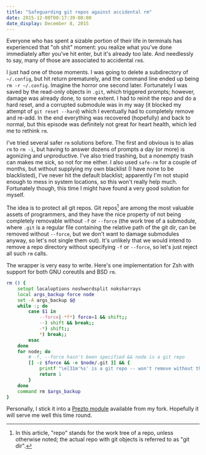 ```yaml
---
title: "Safeguarding git repos against accidental rm"
date: 2015-12-08T00:17:39-08:00
date_display: December 8, 2015
---
```

Everyone who has spent a sizable portion of their life in terminals has experienced that "oh shit" moment: you realize what you've done immediately after you've hit enter, but it's already too late. And needlessly to say, many of those are associated to accidental `rm`s.

I just had one of those moments. I was going to delete a subdirectory of `~/.config`, but hit return prematurely, and the command line ended up being `rm -r ~/.config`. Imagine the horror one second later. Fortunately I was saved by the read-only objects in `.git`, which triggered prompts; however, damage was already done, to some extent. I had to reinit the repo and do a hard reset, and a corrupted submodule was in my way (it blocked my attempt of `git reset --hard`) which I eventually had to completely remove and re-add. In the end everything was recovered (hopefully) and back to normal, but this episode was definitely not great for heart health, which led me to rethink `rm`.

I've tried several safer `rm` solutions before. The first and obvious is to alias `rm` to `rm -i`, but having to answer dozens of prompts a day (or more) is agonizing and unproductive. I've also tried trashing, but a nonempty trash can makes me sick, so not for me either. I also used `safe-rm` for a couple of months, but without supplying my own blacklist (I have none to be blacklisted), I've never hit the default blacklist; apparently I'm not stupid enough to mess in system locations, so this won't really help much. Fortunately though, this time I might have found a very good solution for myself.

The idea is to protect all git repos. Git repos[^repo] are among the most valuable assets of programmers, and they have the nice property of not being completely removable without `-f` or `--force` (the work tree of a submodule, where `.git` is a regular file containing the relative path of the git dir, can be removed without `--force`, but we don't want to damage submodules anyway, so let's not single them out). It's unlikely that we would intend to remove a repo directory without specifying `-f` or `--force`, so let's just reject all such `rm` calls.

The wrapper is very easy to write. Here's one implementation for Zsh with support for both GNU coreutils and BSD `rm`.

[^repo]: In this article, "repo" stands for the work tree of a repo, unless otherwise noted; the actual repo with git objects is referred to as "git dir".

```zsh
rm () {
    setopt localoptions noshwordsplit noksharrays
    local args_backup force node
    set -A args_backup $@
    while :; do
        case $1 in
            --force|-*f*) force=1 && shift;;
            --) shift && break;;
            -*) shift;;
            *) break;;
        esac
    done
    for node; do
        # -f, --force hasn't been specified && node is a git repo
        [[ -z $force && -e $node/.git ]] && {
            printf "\e[31m'%s' is a git repo -- won't remove without the -f or --force option\e[0m\n" $node
            return 1
        }
    done
    command rm $args_backup
}
```

Personally, I stick it into a [Prezto module](https://github.com/zmwangx/prezto/tree/master/modules/rm_guard) available from my fork. Hopefully it will serve me well this time round.
